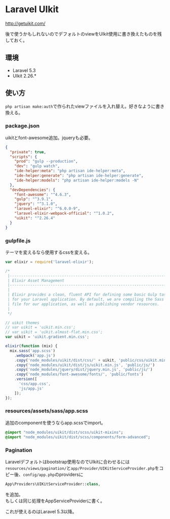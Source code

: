 # Laravel UIkit

http://getuikit.com/

後で使うかもしれないのでデフォルトのviewをUIkit使用に書き換えたものを残しておく。

## 環境
- Laravel 5.3
- UIkit 2.26.*

## 使い方
`php artisan make:auth`で作られたviewファイルを入れ替え。好きなように書き換える。

### package.json
uikitとfont-awesome追加。jqueryも必要。
```json
{
  "private": true,
  "scripts": {
    "prod": "gulp --production",
    "dev": "gulp watch",
    "ide-helper:meta": "php artisan ide-helper:meta",
    "ide-helper:generate": "php artisan ide-helper:generate",
    "ide-helper:models": "php artisan ide-helper:models -N"
  },
  "devDependencies": {
    "font-awesome": "^4.6.3",
    "gulp": "^3.9.1",
    "jquery": "^3.1.0",
    "laravel-elixir": "^6.0.0-9",
    "laravel-elixir-webpack-official": "^1.0.2",
    "uikit": "^2.26.4"
  }
}
```

### gulpfile.js
テーマを変えるなら使用するcssを変える。
```javascript
var elixir = require('laravel-elixir');

/*
 |--------------------------------------------------------------------------
 | Elixir Asset Management
 |--------------------------------------------------------------------------
 |
 | Elixir provides a clean, fluent API for defining some basic Gulp tasks
 | for your Laravel application. By default, we are compiling the Sass
 | file for our application, as well as publishing vendor resources.
 |
 */

// uikit themes
// var uikit = 'uikit.min.css';
// var uikit = 'uikit.almost-flat.min.css';
var uikit = 'uikit.gradient.min.css';

elixir(function (mix) {
  mix.sass('app.scss')
    .webpack('app.js')
    .copy('node_modules/uikit/dist/css/' + uikit, 'public/css/uikit.min.css')
    .copy('node_modules/uikit/dist/js/uikit.min.js', 'public/js/')
    .copy('node_modules/jquery/dist/jquery.min.js', 'public/js/')
    .copy('node_modules/font-awesome/fonts/', 'public/fonts')
    .version([
      'css/app.css',
      'js/app.js'
    ]);
});
```

### resources/assets/sass/app.scss
追加のcomponentを使うならapp.scssでimport。
```sass
@import "node_modules/uikit/dist/scss/uikit-mixins";
@import "node_modules/uikit/dist/scss/components/form-advanced";
```

### Pagination
Laravelデフォルトはbootstrap使用なのでUIkitに合わせるには`resources/views/pagination/`と`app/Provider/UIKitServiceProvider.php`をコピー後、`config/app.php`のprovidersに
```php
App\Providers\UIKitServiceProvider::class,
```
を追加。  
もしくは同じ処理をAppServiceProviderに書く。

これが使えるのはLaravel 5.3以降。
